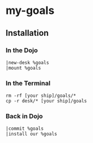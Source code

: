# my-goals

## Installation

### In the Dojo
```
|new-desk %goals
|mount %goals
```

### In the Terminal
```
rm -rf [your ship]/goals/*
cp -r desk/* [your ship]/goals
```

### Back in Dojo
```
|commit %goals
|install our %goals
```
